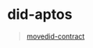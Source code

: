 # did-aptos

> [movedid-contract](https://github.com/NonceGeek/MoveDID/blob/main/docs/docs/movedid-contract.md)